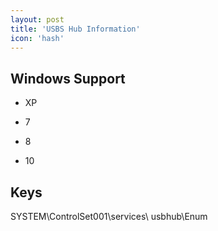 ```yaml
---
layout: post
title: 'USBS Hub Information'
icon: 'hash'
---
```


## Windows Support

- XP

- 7

- 8

- 10



## Keys

SYSTEM\ControlSet001\services\ usbhub\Enum

